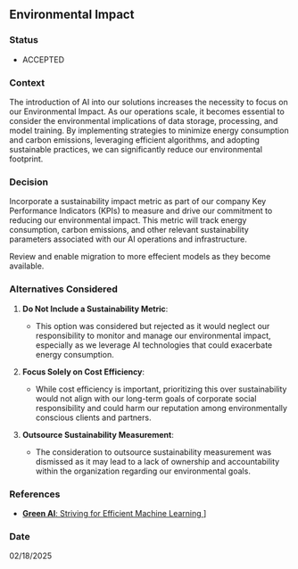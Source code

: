 ## Environmental Impact

### Status
- ACCEPTED

### Context
The introduction of AI into our solutions increases the necessity to focus on our Environmental Impact. As our operations scale, it becomes essential to consider the environmental implications of data storage, processing, and model training. By implementing strategies to minimize energy consumption and carbon emissions, leveraging efficient algorithms, and adopting sustainable practices, we can significantly reduce our environmental footprint.

### Decision
Incorporate a sustainability impact metric as part of our company Key Performance Indicators (KPIs) to measure and drive our commitment to reducing our environmental impact. This metric will track energy consumption, carbon emissions, and other relevant sustainability parameters associated with our AI operations and infrastructure.

Review and enable migration to more effecient models as they become available.

### Alternatives Considered
1. **Do Not Include a Sustainability Metric**:
   - This option was considered but rejected as it would neglect our responsibility to monitor and manage our environmental impact, especially as we leverage AI technologies that could exacerbate energy consumption.

2. **Focus Solely on Cost Efficiency**:
   - While cost efficiency is important, prioritizing this over sustainability would not align with our long-term goals of corporate social responsibility and could harm our reputation among environmentally conscious clients and partners.

3. **Outsource Sustainability Measurement**:
   - The consideration to outsource sustainability measurement was dismissed as it may lead to a lack of ownership and accountability within the organization regarding our environmental goals.

### References
- [**Green AI**: Striving for Efficient Machine Learning ](https://medium.com/towards-data-science/towards-green-ai-how-to-make-deep-learning-models-more-efficient-in-production-3b1e7430a14)]

### Date
02/18/2025
